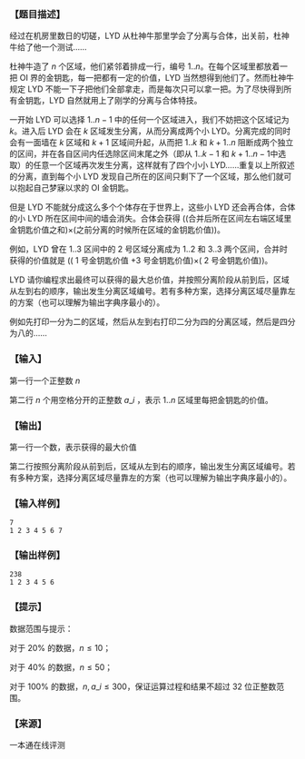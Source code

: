 ### 【题目描述】

经过在机房里数日的切磋，LYD 从杜神牛那里学会了分离与合体，出关前，杜神牛给了他一个测试……

杜神牛造了 $n$ 个区域，他们紧邻着排成一行，编号 $1..n$。在每个区域里都放着一把 OI 界的金钥匙，每一把都有一定的价值，LYD 当然想得到他们了。然而杜神牛规定 LYD 不能一下子把他们全部拿走，而是每次只可以拿一把。为了尽快得到所有金钥匙，LYD 自然就用上了刚学的分离与合体特技。

一开始 LYD 可以选择 $1..n-1$ 中的任何一个区域进入，我们不妨把这个区域记为 $k$。进入后 LYD 会在 $k$ 区域发生分离，从而分离成两个小 LYD。分离完成的同时会有一面墙在 $k$ 区域和 $k+1$ 区域间升起，从而把 $1..k$ 和 $k+1..n$ 阻断成两个独立的区间，并在各自区间内任选除区间末尾之外（即从 $1..k-1$ 和 $k+1..n-1$中选取）的任意一个区域再次发生分离，这样就有了四个小小 LYD……重复以上所叙述的分离，直到每个小 LYD 发现自己所在的区间只剩下了一个区域，那么他们就可以抱起自己梦寐以求的 OI 金钥匙。

但是 LYD 不能就分成这么多个个体存在于世界上，这些小 LYD 还会再合体，合体的小 LYD 所在区间中间的墙会消失。合体会获得 ((合并后所在区间左右端区域里金钥匙价值之和)×(之前分离的时候所在区域的金钥匙价值))。

例如，LYD 曾在 $1..3$ 区间中的 $2$ 号区域分离成为 $1..2$ 和 $3..3$ 两个区间，合并时获得的价值就是 (( $1$ 号金钥匙价值 $+ 3$ 号金钥匙价值)×( $2$ 号金钥匙价值))。

LYD 请你编程求出最终可以获得的最大总价值，并按照分离阶段从前到后，区域从左到右的顺序，输出发生分离区域编号。若有多种方案，选择分离区域尽量靠左的方案（也可以理解为输出字典序最小的）。

例如先打印一分为二的区域，然后从左到右打印二分为四的分离区域，然后是四分为八的……

### 【输入】

第一行一个正整数 $n$

第二行 $n$ 个用空格分开的正整数 $a\_i$ ，表示 $1..n$ 区域里每把金钥匙的价值。

### 【输出】

第一行一个数，表示获得的最大价值

第二行按照分离阶段从前到后，区域从左到右的顺序，输出发生分离区域编号。若有多种方案，选择分离区域尽量靠左的方案（也可以理解为输出字典序最小的）。

### 【输入样例】

```
7
1 2 3 4 5 6 7
```

### 【输出样例】

```
238
1 2 3 4 5 6
```

### 【提示】

数据范围与提示：

对于 20% 的数据，$n≤10$；

对于 40% 的数据，$n≤50$；

对于 100% 的数据，$n,a\_i≤300$，保证运算过程和结果不超过 $32$ 位正整数范围。


 ### 【来源】

 一本通在线评测 